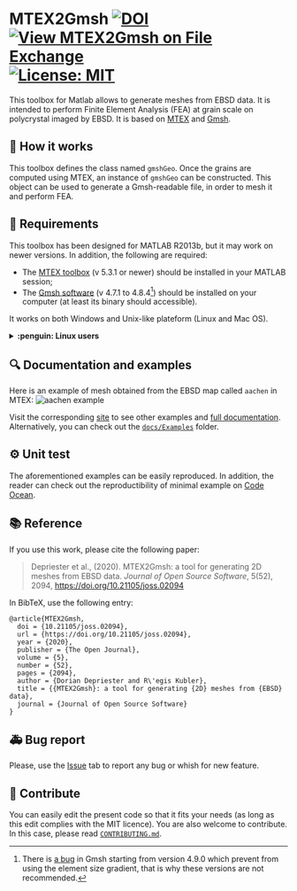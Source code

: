 # MTEX2Gmsh [![DOI](https://joss.theoj.org/papers/10.21105/joss.02094/status.svg)](https://doi.org/10.21105/joss.02094) [![View MTEX2Gmsh on File Exchange](https://www.mathworks.com/matlabcentral/images/matlab-file-exchange.svg)](https://fr.mathworks.com/matlabcentral/fileexchange/71469-mtex2gmsh) [![License: MIT](https://img.shields.io/badge/License-MIT-yellow.svg)](https://opensource.org/licenses/MIT)



This toolbox for Matlab allows to generate meshes from EBSD data. It is intended to perform Finite Element Analysis (FEA) at grain scale on polycrystal imaged by EBSD. It is based on [MTEX](http://mtex-toolbox.github.io/) and [Gmsh](http://gmsh.info/).

## :thinking: How it works
This toolbox defines the class named `gmshGeo`. Once the grains are computed using MTEX, an instance of `gmshGeo` can be constructed. This object can be used to generate a Gmsh-readable file, in order to mesh it and perform FEA.

## :construction_worker: Requirements
This toolbox has been designed for MATLAB R2013b, but it may work on newer versions. In addition, the following are required:
- The [MTEX toolbox](https://mtex-toolbox.github.io/) (v 5.3.1 or newer) should be installed in your MATLAB session;
- The [Gmsh software](http://gmsh.info/) (v 4.7.1 to 4.8.4[^1]) should be installed on your computer (at least its binary should accessible).

It works on both Windows and Unix-like plateform (Linux and Mac OS).

<details><summary><b>:penguin: Linux users</b></summary>
When running the ``mesh`` command, you may stumble on the error below:

    /MATLAB/sys/os/glnxa64/libstdc++.so.6: version `GLIBCXX_3.4.21' not found (required by gmsh)
    
If so, instead of running 

    matlab
    
run

    LD_PRELOAD="/usr/lib/x86_64-linux-gnu/libstdc++.so.6" matlab

</details>

## :mag: Documentation and examples
Here is an example of mesh obtained from the EBSD map called ``aachen`` in MTEX:
![aachen example](https://doriandepriester.github.io/MTEX2Gmsh/Examples/aachen.png)


Visit the corresponding [site](https://doriandepriester.github.io/MTEX2Gmsh/) to see other examples and [full documentation](https://doriandepriester.github.io/MTEX2Gmsh/html/index.html). Alternatively, you can check out the [``docs/Examples``](https://github.com/DorianDepriester/MTEX2Gmsh/tree/master/docs/Examples) folder.

## :gear: Unit test
The aforementioned examples can be easily reproduced. In addition, the reader can check out the reproductibility of minimal example on [Code Ocean](https://codeocean.com/capsule/8758800/tree/v2).

## :books: Reference
If you use this work, please cite the following paper:

> Depriester et al., (2020). MTEX2Gmsh: a tool for generating 2D meshes from EBSD data. *Journal of Open Source Software*, 5(52), 2094, https://doi.org/10.21105/joss.02094

In BibTeX, use the following entry:
````
@article{MTEX2Gmsh,
  doi = {10.21105/joss.02094},
  url = {https://doi.org/10.21105/joss.02094},
  year = {2020},
  publisher = {The Open Journal},
  volume = {5},
  number = {52},
  pages = {2094},
  author = {Dorian Depriester and R\'egis Kubler},
  title = {{MTEX2Gmsh}: a tool for generating {2D} meshes from {EBSD} data},
  journal = {Journal of Open Source Software}
}
````

## :ambulance: Bug report
Please, use the [Issue](https://github.com/DorianDepriester/MTEX2Gmsh/issues) tab to report any bug or whish for new feature.

## :handshake: Contribute
You can easily edit the present code so that it fits your needs (as long as this edit complies with the MIT licence). You are also welcome to contribute. In this case, please read [``CONTRIBUTING.md``](CONTRIBUTING.md).

[^1]: There is [a bug](https://gitlab.onelab.info/gmsh/gmsh/-/issues/1796) in Gmsh starting from version 4.9.0 which prevent from using the element size gradient, that is why these versions are not recommended.
